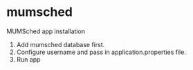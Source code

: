 # mumsched
MUMSched app installation

1. Add mumsched database first.
2. Configure username and pass in application.properties file.
3. Run app
